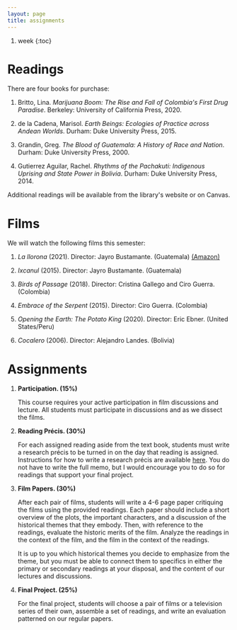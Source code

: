 ```yaml
---
layout: page
title: assignments
---
```


1. week
{:toc}

# Readings

There are four books for purchase:

1. Britto, Lina. *Marijuana Boom: The Rise and Fall of Colombia's First Drug
   Paradise*. Berkeley: University of California Press, 2020.

1. de la Cadena, Marisol. *Earth Beings: Ecologies of Practice across Andean
   Worlds*. Durham: Duke University Press, 2015.

2. Grandin, Greg. *The Blood of Guatemala: A History of Race and Nation*.
   Durham: Duke University Press, 2000.

2. Gutierrez Aguilar, Rachel. *Rhythms of the Pachakuti: Indigenous Uprising
   and State Power in Bolivia*. Durham: Duke University Press, 2014.

Additional readings will be available from the library's website or on Canvas.

# Films

We will watch the following films this semester:

1. *La llorona* (2021). Director: Jayro Bustamante.  (Guatemala)
   [(Amazon)](https://www.amazon.com/Llorona-Mar%C3%ADa-Mercedes-Coroy/dp/B08WH6DDBM/ref=sr_1_5?crid=Y5LJM322PITW&keywords=la+llorona+film&qid=1641391086&sprefix=la+llorona+film%2Caps%2C78&sr=8-5)

2. *Ixcanul* (2015). Director: Jayro Bustamante. (Guatemala)  

3. *Birds of Passage* (2018). Director: Cristina Gallego and Ciro Guerra.
   (Colombia)

4. *Embrace of the Serpent* (2015). Director: Ciro Guerra. (Colombia)

5. *Opening the Earth: The Potato King* (2020). Director: Eric Ebner. (United
   States/Peru)

6. *Cocalero* (2006). Director: Alejandro Landes. (Bolivia)

# Assignments


1. **Participation. (15%)**

   This course requires your active participation in film
   discussions and lecture. All students must participate in discussions
   and as we dissect the films.

2. **Reading Précis. (30%)**
   
   For each assigned reading aside from the text book, students must write
   a research précis to be turned in on the day that reading is assigned.
   Instructions for how to write a research précis are available
   [here](https://chadblack.net/LatAmSport2019/memo/). You do not have to
   write the full memo, but I would encourage you to do so for readings
   that support your final project.

3. **Film Papers. (30%)**
   
   After each pair of films, students will write a 4-6
   page paper critiquing the films using the provided readings. Each paper
   should include a short overview of the plots, the important characters,
   and a discussion of the historical themes that they embody. Then, with
   reference to the readings, evaluate the historic merits of the film.
   Analyze the readings in the context of the film, and the film in the
   context of the readings.

   It is up to you which historical themes you decide to emphasize from
   the theme, but you must be able to connect them to specifics in either
   the primary or secondary readings at your disposal, and the content of
   our lectures and discussions.

4. **Final Project. (25%)**

   For the final project, students will choose a pair of films or
   a television series of their own, assemble a set of readings, and write
   an evaluation patterned on our regular papers.


